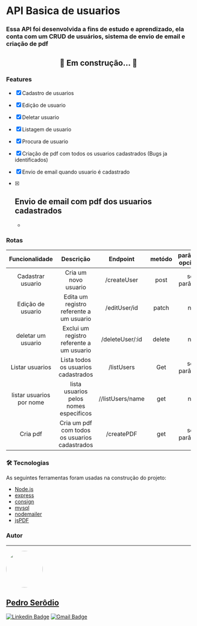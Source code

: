 # API Basica de usuarios

### Essa API foi desenvolvida a fins de estudo e aprendizado, ela conta com um CRUD  de usuários,  sistema de envio de email e criação de pdf

<h2 align="center"> 
	🚧 Em construção... 🚧
</h2>

### Features
	
- [x] Cadastro de usuarios

- [x] Edição de usuario

- [x] Deletar usuario

- [x] Listagem de usuario

- [x] Procura de usuario

- [x] Criação de pdf com todos os usuarios cadastrados (Bugs ja identificados)

- [x] Envio de email quando usuario é cadastrado

- [x] Envio de email com pdf dos usuarios cadastrados
	-

	-

### Rotas

|       Funcionalidade       |                            Descrição                            |           Endpoint           | metódo | parâmetro opcional? |  Qual parâmetro     |
|:--------------------------:|:---------------------------------------------------------------:|:----------------------------:|:------:|:-------------------:|:-------------------:|
| Cadastrar usuario          | Cria um novo usuario                                            | /createUser                  |  post  |    sem parâmetro    |                     |
| Edição de usuario          | Edita um registro referente a um usuario                        | /editUser/id                 |  patch |         não         |     Id Do usuario   |
| deletar um usuario         | Exclui um registro referente a um usuario                       | /deleteUser/:id              | delete |         não         |     Id Do usuario   |
| Listar usuarios            | Lista todos os usuarios cadastrados                             | /listUsers                   | Get    |    sem parâmetro    |                     |
| listar usuarios por nome   | lista usuarios pelos nomes especificos                          | //listUsers/name             |   get  |         nâo         |     Nome do usuario |
| Cria pdf                   | Cria um pdf com todos os usuarios cadastrados                   | /createPDF                   |   get  |    sem parâmetro    |                     |



### 🛠 Tecnologias

As seguintes ferramentas foram usadas na construção do projeto:

- [Node.js](https://nodejs.org/en/)
- [express](https://expressjs.com/pt-br/)
- [consign](https://github.com/jarradseers/consign)
- [mysql](https://github.com/mysqljs/mysql)
- [nodemailer](https://nodemailer.com/about/)
- [jsPDF](https://github.com/parallax/jsPDF)

### Autor
---

<a href="https://www.facebook.com/pedrohenrique.serodio30/">
 <img style="border-radius: 50%;" src="https://avatars.githubusercontent.com/u/62827681?s=400&u=f0b18831e6690a901f956d637933b9ee2dca3104&v=4" width="100px;" alt=""/>
 <br />
 <h2><b>Pedro Serôdio</b></h2></a>

[![Linkedin Badge](https://img.shields.io/badge/-pedro%20serodio-blue?style=flat-square&logo=Linkedin&logoColor=white&link=https://www.linkedin.com/in/tgmarinho/)](https://www.linkedin.com/in/pedroserodio1) 
[![Gmail Badge](https://img.shields.io/badge/-serodiomg@gmail.com-c14438?style=flat-square&logo=Gmail&logoColor=white&link=mailto:serodiomg@gmail.com)](mailto:serodiomg@gmail.com)